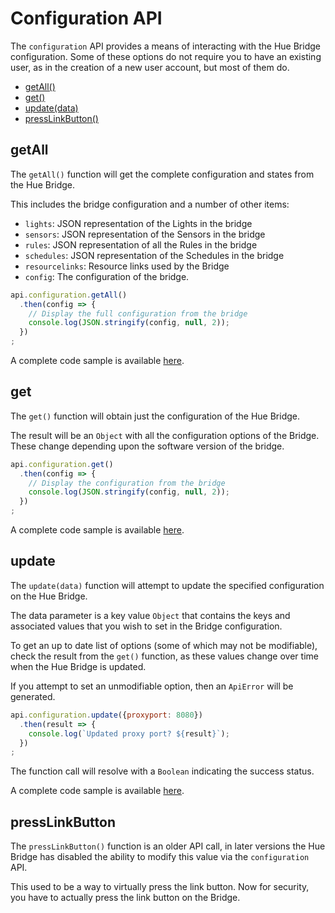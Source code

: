 # Configuration API

The `configuration` API provides a means of interacting with the Hue Bridge configuration. Some of these options do not
require you to have an existing user, as in the creation of a new user account, but most of them do.


* [getAll()](#getAll)
* [get()](#get)
* [update(data)](#update)
* [pressLinkButton()](#pressLinkButton)



## getAll
The `getAll()` function will get the complete configuration and states from the
Hue Bridge.

This includes the bridge configuration and a number of other items:

* `lights`: JSON representation of the Lights in the bridge
* `sensors`: JSON representation of the Sensors in the bridge
* `rules`: JSON representation of all the Rules in the bridge
* `schedules`: JSON representation of the Schedules in the bridge
* `resourcelinks`: Resource links used by the Bridge
* `config`: The configuration of the bridge.

```js
api.configuration.getAll()
  .then(config => {
    // Display the full configuration from the bridge
    console.log(JSON.stringify(config, null, 2));
  })
;
```

A complete code sample is available [here](../examples/v3/configuration/getAllConfiguration.js).



## get
The `get()` function will obtain just the configuration of the Hue Bridge.

The result will be an `Object` with all the configuration options of the Bridge. These change depending upon
the software version of the bridge.

```js
api.configuration.get()
  .then(config => {
    // Display the configuration from the bridge
    console.log(JSON.stringify(config, null, 2));
  })
;
```

A complete code sample is available [here](../examples/v3/configuration/getConfiguration.js).



## update
The `update(data)` function will attempt to update the specified configuration on
the Hue Bridge.

The data parameter is a key value `Object` that contains the keys and associated
values that you wish to set in the Bridge configuration.

To get an up to date list of options (some of which may not be modifiable), check
the result from the `get()` function, as these values change over time when the
Hue Bridge is updated.

If you attempt to set an unmodifiable option, then an `ApiError` will be generated.

```js
api.configuration.update({proxyport: 8080})
  .then(result => {
    console.log(`Updated proxy port? ${result}`);
  })
;
```

The function call will resolve with a `Boolean` indicating the success status.

A complete code sample is available [here](../examples/v3/configuration/update.js).



## pressLinkButton
The `pressLinkButton()` function is an older API call, in later versions the Hue Bridge has disabled the ability
to modify this value via the `configuration` API.

This used to be a way to virtually press the link button. Now for security, you have to actually press the link button on
the Bridge.